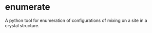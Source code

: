 # enumerate

A python tool for enumeration of configurations of mixing on a site in a crystal structure.
